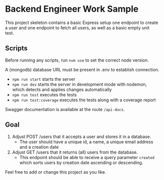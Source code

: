 # Backend Engineer Work Sample

This project skeleton contains a basic Express setup one endpoint to create a user and one endpoint to fetch all users, as well as a basic empty unit test.

## Scripts 

Before running any scripts, run `nvm use` to set the correct node version.

A (mongodb) database URL must be present in .env to establish connection.

* `npm run start` starts the server
* `npm run dev` starts the server in development mode with nodemon, which detects and applies changes automatically
* `npm run test` executes the tests
* `npm run test:coverage` executes the tests along with a coverage report

Swagger documentation is available at the route `/api-docs`.

## Goal
1. Adjust POST /users that it accepts a user and stores it in a database.
    * The user should have a unique id, a name, a unique email address and a creation date
2. Adjust GET /users that it returns (all) users from the database.
   * This endpoint should be able to receive a query parameter `created` which sorts users by creation date ascending or descending.

Feel free to add or change this project as you like.


